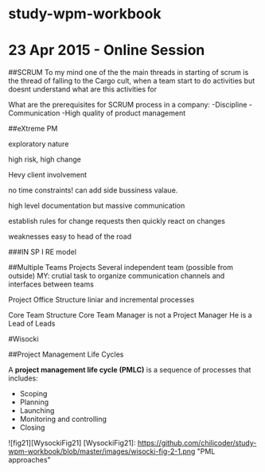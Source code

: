# study-wpm-workbook

# 23 Apr 2015 - Online Session
##SCRUM
To my mind one of the the main threads in starting of scrum is the thread of falling to the Cargo cult, when a team start to do activities but doesnt understand what are this activities for

What are the prerequisites for SCRUM process in a company:
-Discipline
-Communication
-High quality of product management


##eXtreme PM

exploratory nature

high risk, high change

Hevy client involvement

no time constraints!
can add side bussiness valaue.

high level documentation but massive communication

establish rules for change requests then quickly react on changes


weaknesses 
easy to head of the road

###IN SP I RE model


##Multiple Teams Projects
Several independent team (possible from outside)
MY: crutial task to organize communication channels and interfaces between teams

Project Office Structure
liniar and incremental processes

Core Team Structure 
Core Team Manager is not a Project Manager
He is a Lead of Leads

#Wisocki

##Project Management Life Cycles

A **project management life cycle (PMLC)** is a sequence
of processes that includes:
* Scoping
* Planning
* Launching
* Monitoring and controlling
* Closing

![fig21][WysockiFig21]
[WysockiFig21]: https://github.com/chilicoder/study-wpm-workbook/blob/master/images/wisocki-fig-2-1.png "PML approaches"
